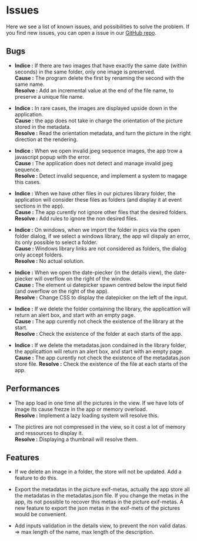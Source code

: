 # Issues

Here we see a list of known issues, and possibilities to solve the problem. If you find new issues, you can open a issue in our [GitHub repo](https://github.com/bastiennicoud/PICS/issues).

## Bugs
* **Indice :** If there are two images that have exactly the same date (within seconds) in the same folder, only one image is preserved.  
**Cause :** The program delete the first by renaming the second with the same name.  
**Resolve :** Add an incremental value at the end of the file name, to preserve a unique file name.

* **Indice :** In rare cases, the images are displayed upside down in the application.  
**Cause :** the app does not take in charge the orientation of the picture stored in the metadata.  
**Resolve :** Read the orientation metadata, and turn the picture in the right direction at the rendering.

* **Indice :** When we open invalid jpeg sequence images, the app trow a javascript popup with the error.  
**Cause :** The application does not detect and manage invalid jpeg sequence.  
**Resolve :** Detect invalid sequence, and implement a system to magage this cases.

* **Indice :** When we have other files in our pictures library folder, the application will consider these files as folders (and display it at event sections in the app).  
**Cause :** The app curently not ignore other files that the desired folders.  
**Resolve :** Add rules to ignore the non desired files.

* **Indice :** On windows, when we import the folder in pics via the open folder dialog, if we select a windows library, the app wil dispaly an error, its only possible to select a folder.  
**Cause :** Windows library links are not considered as folders, the dialog only accept folders.  
**Resolve :** No actual solution.

* **Indice :** When we open the date-piecker (in the details view), the date-piecker will overflow on the right of the window.  
**Cause :** The element ui datepicker spawn centred below the input field (and owerflow on the right of the app).  
**Resolve :** Change CSS to display the datepicker on the left of the input.

* **Indice :** If we delete the folder containing the library, the applicattion will return an alert box, and start with an empty page.  
**Cause :** The app curently not check the existence of the library at the start.  
**Resolve :** Check the existence of the folder at each starts of the app.

* **Indice :** If we delete the metadatas.json condained in the library folder, the applicattion will return an alert box, and start with an empty page.  
**Cause :** The app curently not check the existence of the metadatas.json store file.
**Resolve :** Check the existence of the file at each starts of the app.

## Performances
* The app load in one time all the pictures in the view. If we have lots of image its cause frezze in the app or memory overload.  
**Resolve :** Implement a lazy loading system will resolve this.

* The pictires are not compressed in the view, so it cost a lot of memory and ressources to display it.  
**Resolve :** Displaying a thumbnail will resolve them.

## Features
* If we delete an image in a folder, the store will not be updated. Add a feature to do this.

* Export the metadatas in the picture exif-metas, actually the app store all the metadatas in the metadatas.json file. If you change the metas in the app, its not possible to recover this metas in the picture exif-metas. A new feature to export the json metas in the exif-mets of the pictures would be convenient.

* Add inputs validation in the details view, to prevent the non valid datas. => max length of the name, max length of the description.